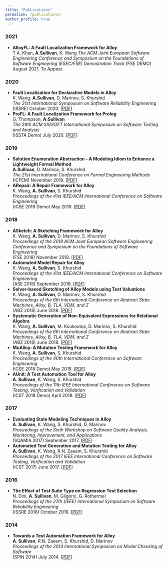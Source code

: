 ```yaml
---
title: "Publications"
permalink: /publications/
author_profile: true
---
```

### 2021

* **AlloyFL: A Fault Localization Framework for Alloy**     
T.A. Khan, **A.Sullivan**, K. Wang
_The ACM Joint European Software Engineering Conference and Symposium on the Foundations of Software Engineering (ESEC/FSE) Demostration Track_
(FSE DEMO) August 2021. To Appear.

### 2020

* **Fault Localization for Declarative Models in Alloy**     
K. Wang, **A.Sullivan**, D. Marinov, S. Khurshid    
_The 31st International Symposium on Software Reliability Engineering_     
(ISSRE) October 2020. \[[PDF](../files/ISSRE2020.pdf)\]
* **ProFL: A Fault Localization Framework for Prolog**     
G. Thompson, **A.Sullivan**     
_The 29th ACM SIGSOFT International Symposium on Software Testing and Analysis_     
(ISSTA Demo) July 2020. \[[PDF](../files/ISSTA2020Demo.pdf)\]

### 2019

* **Solution Enumeration Abstraction - A Modeling Idiom to Enhance a Lightweight Formal Method**     
**A.Sullivan**, D. Marinov, S. Khurshid     
_The 21st International Conference on Formal Engineering Methods_     
(ICFEM) November 2019. \[[PDF](../files/SolutionEnumerationAbstractionICFEM.pdf)\]
* **ARepair: A Repair Framework for Alloy**     
K. Wang, **A. Sullivan**, S. Khurshid  
*Proceedings of the 41st IEEE/ACM International Conference on Software Engineering*  
 (ICSE 2019 Demo) May 2019.  \[[PDF](../files/ARepairDemo.pdf)\]

### 2018

 * **ASketch: A Sketching Framework for Alloy**     
K. Wang, **A. Sullivan**, D. Marinov, S. Khurshid  
_Proceedings of the 2018 ACM Joint European Software Engineering Conference and Symposium on the Foundations of Software Engineering_   
(FSE 2018) November 2018. \[[PDF](../files/ASketchDemoFSE18.pdf)\] 
 * **Automated Model Repair for Alloy**     
K. Wang, **A. Sullivan**, S. Khurshid    
_Proceedings of the 41st IEEE/ACM International Conference on Software Engineering_   
(ASE 2018) September 2018. \[[PDF](../files/ARepairASE.pdf)\] 
* **Solver-based Sketching of Alloy Models using Test Valuations**     
K. Wang, **A. Sullivan**,  D. Marinov, S. Khurshid   
_Proceedings of the 6th International Conference on Abstract State Machines, Alloy, B, TLA, VDM, and Z_   
(ABZ 2018) June 2018. \[[PDF](../files/ASolveABZ18.pdf)\] 
* **Systematic Generation of Non-Equivalent Expressions for Relational Algebra**     
K. Wang, **A. Sullivan**, M. Koukoutos, D. Marinov, S. Khurshid   
_Proceedings of the 6th International Conference on Abstract State Machines, Alloy, B, TLA, VDM, and Z_   
(ABZ 2018) June 2018. \[[PDF](../files/AGenABZ18.pdf)\] 
* **MuAlloy: A Mutation Testing Framework for Alloy**     
K. Wang, **A. Sullivan**, S. Khurshid    
_Proceedings of the 40th International Conference on Software Engineering_   
(ICSE 2018 Demo) May 2019. \[[PDF](../files/MuAlloyDemoICSE18.pdf)\] 
* **AUnit: A Test Automation Tool for Alloy**     
**A. Sullivan**, K. Wang, S. Khurshid    
_Proceedings of the 11th IEEE International Conference on Software Testing, Verification and Validation_   
(ICST 2018 Demo) April 2018. \[[PDF](../files/AUnitDemoICST18.pdf)\] 

### 2017

* **Evaluating State Modeling Techniques in Alloy**     
**A. Sullivan**, K. Wang, S. Khurshid, D. Marinov    
_Proceedings of the Sixth Workshop on Software Quality Analysis, Monitoring, Improvement, and Applications_  
(SQAMIA 2017) September 2017. \[[PDF](../files/StateModelSQAMIA17.pdf)\] 
* **Automated Test Generation and Mutation Testing for Alloy**     
**A. Sullivan**, K. Wang, R.N. Zaeem, S. Khurshid    
_Proceedings of the 2017 IEEE International Conference on Software Testing, Verification and Validation_   
(ICST 2017) June 2017. \[[PDF](../files/AUnitICST17.pdf)\] 

### 2016
  * **The Effect of Test Suite Type on Regression Test Selection**    
  	N. Dini, **A. Sullivan**, M. Gligoric, G. Rothermel  
    _Proceedings of the 27th {IEEE} International Symposium on Software Reliability Engineering_   
(ISSRE 2016) October 2016. \[[PDF](../files/RegressionISSRE16.pdf)\] 

### 2014
  * **Towards a Test Automation Framework for Alloy**    
  	**A. Sullivan**, R.N. Zaeem, S. Khurshid, D. Marinov  
    _Proceedings of the 2014 International Symposium on Model Checking of Software_   
(SPIN 2014) July 2014. \[[PDF](../files/AUnitSPIN14.pdf)\] 

